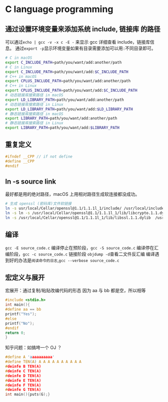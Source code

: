 # C language programming

## 通过设置环境变量来添加系统 include, 链接库 的路径
可以通过`echo | gcc -v -x c -E -` 来显示 gcc 详细查看 include，链接库信息。
通过`export -p`显示环境变量如果有目录需要添加可以用`:`不同目录即可。

```bash
# C in macOS
export C_INCLUDE_PATH=path/you/want/add:another/path
# C in Linux
export C_INCLUDE_PATH=path/you/want/add:$C_INCLUDE_PATH
# C++ in macOS
export CPLUS_INCLUDE_PATH=path/you/want/add:another/path
# C++ in Linux
export CPLUS_INCLUDE_PATH=path/you/want/add:$C_INCLUDE_PATH
# 动态链接库搜索路径 in macOS
export LD_LIBRARY_PATH=path/you/want/add:another/path
# 动态链接库搜索路径 in Linux
export LD_LIBRARY_PATH=path/you/want/add:$LD_LIBRARY_PATH
# 静态链接库搜索路径 in macOS
export LIBRARY_PATH=path/you/want/add:another/path
# 静态链接库搜索路径 in Linux
export LIBRARY_PATH=path/you/want/add:$LIBRARY_PATH

```

## 重复定义

```c
#ifndef __CPP // if not define
#define __CPP
#endif
```

## ln -s source link

最好都是用的绝对路径，macOS 上用相对路径生成软连接都没成功。
```bash
# 生成 openssl (密码库)文件软链接
ln -s usr/local/Cellar/openssl@1.1/1.1.1l_1/include/ /usr/local/include/openssl
ln -s ln -s /usr/local/Cellar/openssl@1.1/1.1.1l_1/lib/libcrypto.1.1.dylib  /usr/local/lib/libcrypto.dylib
ln -s /usr/local/Cellar/openssl@1.1/1.1.1l_1/lib/libssl.1.1.dylib  /usr/local/lib/libssl.dylib
```
## 编译

`gcc -E source_code.c` 编译停止在预阶段，`gcc -S source_code.c` 编译停在汇编阶段，`gcc -c source_code.c` 链接阶段
`objdump -d`查看二文件反汇编
编译遇到好的办法是`阅读命令的日志`,`gcc --verbose source_code.c`

## 宏定义与展开

宏展开：通过复制/粘贴改编代码的形态
因为 aa 与 bb 都是空，所以相等
```c
#include <stdio.h>
int main(){
#define aa == bb
printf("Yes");
#else
printf("No");
#endif
return 0;
}
```
知乎问题：如搞垮一个 OJ ？

```c
#define A 'aaaaaaaaaa'
#define TEN(A) A A A A A A A A A A 
#deinfe B TEN(A)
#deinfe C TEN(A)
#deinfe D TEN(A)
#deinfe E TEN(A)
#deinfe F TEN(A)
#deinfe G TEN(A)
int main(){puts(G);}
```
